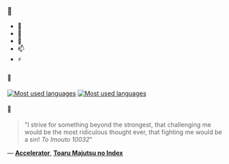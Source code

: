 ### 👋

- 🔭
- 🌱
- 💬
- 📫
- ⚡

#### 🧏

[![Most used languages](https://github-readme-stats-aynah.vercel.app/api/top-langs/?username=aynh&theme=solarized-dark&langs_count=6&layout=compact&hide_title=true)](https://github.com/anuraghazra/github-readme-stats#gh-dark-mode-only)
[![Most used languages](https://github-readme-stats-aynah.vercel.app/api/top-langs/?username=aynh&theme=solarized-light&langs_count=6&layout=compact&hide_title=true)](https://github.com/anuraghazra/github-readme-stats#gh-light-mode-only)

#### 💬

> "I strive for something beyond the strongest, that challenging me would be the most ridiculous thought ever, that fighting me would be a sin! *To Imouto 10032*"

&mdash; [**Accelerator**](https://myanimelist.net/character.php?q=Accelerator&cat=character), [**Toaru Majutsu no Index**](https://myanimelist.net/search/all?q=Toaru%20Majutsu%20no%20Index&cat=all)

